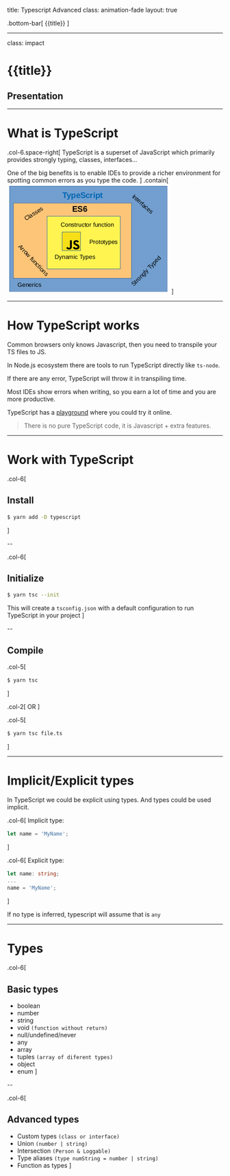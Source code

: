 title: Typescript Advanced
class: animation-fade
layout: true

<!-- This slide will serve as the base layout for all your slides -->
.bottom-bar[
  {{title}}
]

---

class: impact

# {{title}}
## Presentation

---

# What is TypeScript

.col-6.space-right[
TypeScript is a superset of JavaScript which primarily provides strongly typing, classes, interfaces...

One of the big benefits is to enable IDEs to provide a richer environment for spotting common errors as you type the code.
]
.contain[
![large](./images/typescript-basic.png)
]

---

# How TypeScript works

Common browsers only knows Javascript, then you need to transpile your TS files to JS.

In Node.js ecosystem there are tools to run TypeScript directly like `ts-node`.

If there are any error, TypeScript will throw it in transpiling time.

Most IDEs show errors when writing, so you earn a lot of time and you are more productive.

TypeScript has a [playground](https://www.typescriptlang.org/play/index.html) where you could try it online.

> There is no pure TypeScript code, it is Javascript + extra features.

---

# Work with TypeScript

.col-6[
## Install

```bash
$ yarn add -D typescript
```
]

--

.col-6[
## Initialize

```bash
$ yarn tsc --init
```

This will create a `tsconfig.json` with a default configuration to run TypeScript in your project
]

--

## Compile

.col-5[
```bash
$ yarn tsc
```
]

.col-2[
OR
]

.col-5[
```bash
$ yarn tsc file.ts
```
]

---

# Implicit/Explicit types

In TypeScript we could be explicit using types. And types could be used implicit.

.col-6[
Implicit type:

```typescript
let name = 'MyName';
```

]

.col-6[
Explicit type:

```typescript
let name: string;
...
name = 'MyName';
```

]

If no type is inferred, typescript will assume that is `any`

---

# Types

.col-6[
## Basic types

- boolean
- number
- string
- void `(function without return)`
- null/undefined/never
- any
- array
- tuples `(array of diferent types)`
- object
- enum
]

--

.col-6[
## Advanced types

- Custom types `(class or interface)`
- Union `(number | string)`
- Intersection `(Person & Loggable)`
- Type aliases `(type numString = number | string)`
- Function as types
]
